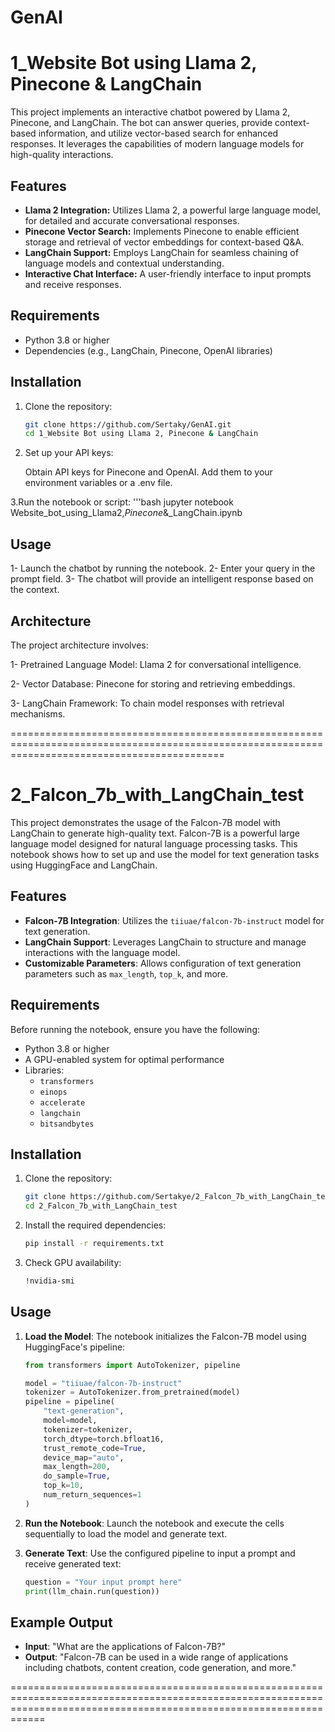 # GenAI

# 1_Website Bot using Llama 2, Pinecone & LangChain

This project implements an interactive chatbot powered by Llama 2, Pinecone, and LangChain. The bot can answer queries, provide context-based information, and utilize vector-based search for enhanced responses. It leverages the capabilities of modern language models for high-quality interactions.

## Features
- **Llama 2 Integration:** Utilizes Llama 2, a powerful large language model, for detailed and accurate conversational responses.
- **Pinecone Vector Search:** Implements Pinecone to enable efficient storage and retrieval of vector embeddings for context-based Q&A.
- **LangChain Support:** Employs LangChain for seamless chaining of language models and contextual understanding.
- **Interactive Chat Interface:** A user-friendly interface to input prompts and receive responses.

## Requirements
- Python 3.8 or higher
- Dependencies (e.g., LangChain, Pinecone, OpenAI libraries)

## Installation

1. Clone the repository:
   ```bash
   git clone https://github.com/Sertaky/GenAI.git
   cd 1_Website Bot using Llama 2, Pinecone & LangChain
2. Set up your API keys:

    Obtain API keys for Pinecone and OpenAI.
    Add them to your environment variables or a .env file.

3.Run the notebook or script:
 '''bash
         jupyter notebook Website_bot_using_Llama2,_Pinecone_&_LangChain.ipynb

## Usage
1- Launch the chatbot by running the notebook.
2- Enter your query in the prompt field.
3- The chatbot will provide an intelligent response based on the context.

## Architecture
The project architecture involves:

1- Pretrained Language Model: Llama 2 for conversational intelligence.

2- Vector Database: Pinecone for storing and retrieving embeddings.

3- LangChain Framework: To chain model responses with retrieval mechanisms.

=================================================================================================================================================

# 2_Falcon_7b_with_LangChain_test

This project demonstrates the usage of the Falcon-7B model with LangChain to generate high-quality text. Falcon-7B is a powerful large language model designed for natural language processing tasks. This notebook shows how to set up and use the model for text generation tasks using HuggingFace and LangChain.

## Features
- **Falcon-7B Integration**: Utilizes the `tiiuae/falcon-7b-instruct` model for text generation.
- **LangChain Support**: Leverages LangChain to structure and manage interactions with the language model.
- **Customizable Parameters**: Allows configuration of text generation parameters such as `max_length`, `top_k`, and more.

## Requirements

Before running the notebook, ensure you have the following:

- Python 3.8 or higher
- A GPU-enabled system for optimal performance
- Libraries:
  - `transformers`
  - `einops`
  - `accelerate`
  - `langchain`
  - `bitsandbytes`

## Installation

1. Clone the repository:
   ```bash
   git clone https://github.com/Sertakye/2_Falcon_7b_with_LangChain_test.git
   cd 2_Falcon_7b_with_LangChain_test
   ```

2. Install the required dependencies:
   ```bash
   pip install -r requirements.txt
   ```

3. Check GPU availability:
   ```bash
   !nvidia-smi
   ```

## Usage

1. **Load the Model**:
   The notebook initializes the Falcon-7B model using HuggingFace's pipeline:
   ```python
   from transformers import AutoTokenizer, pipeline

   model = "tiiuae/falcon-7b-instruct"
   tokenizer = AutoTokenizer.from_pretrained(model)
   pipeline = pipeline(
       "text-generation",
       model=model,
       tokenizer=tokenizer,
       torch_dtype=torch.bfloat16,
       trust_remote_code=True,
       device_map="auto",
       max_length=200,
       do_sample=True,
       top_k=10,
       num_return_sequences=1
   )
   ```

2. **Run the Notebook**:
   Launch the notebook and execute the cells sequentially to load the model and generate text.

3. **Generate Text**:
   Use the configured pipeline to input a prompt and receive generated text:
   ```python
   question = "Your input prompt here"
   print(llm_chain.run(question))
   ```

## Example Output
- **Input**: "What are the applications of Falcon-7B?"
- **Output**: "Falcon-7B can be used in a wide range of applications including chatbots, content creation, code generation, and more."

========================================================================================================================================================================


